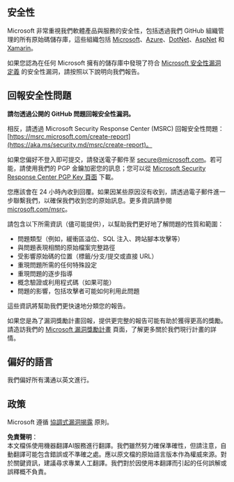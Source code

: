 ## 安全性

Microsoft 非常重視我們軟體產品與服務的安全性，包括透過我們 GitHub 組織管理的所有原始碼儲存庫，這些組織包括 [Microsoft](https://github.com/Microsoft)、[Azure](https://github.com/Azure)、[DotNet](https://github.com/dotnet)、[AspNet](https://github.com/aspnet) 和 [Xamarin](https://github.com/xamarin)。

如果您認為在任何 Microsoft 擁有的儲存庫中發現了符合 [Microsoft 安全性漏洞定義](https://aka.ms/security.md/definition) 的安全性漏洞，請按照以下說明向我們報告。

## 回報安全性問題

**請勿透過公開的 GitHub 問題回報安全性漏洞。**

相反，請透過 Microsoft Security Response Center (MSRC) 回報安全性問題：[https://msrc.microsoft.com/create-report](https://aka.ms/security.md/msrc/create-report)。

如果您偏好不登入即可提交，請發送電子郵件至 [secure@microsoft.com](mailto:secure@microsoft.com)。若可能，請使用我們的 PGP 金鑰加密您的訊息；您可以從 [Microsoft Security Response Center PGP Key 頁面](https://aka.ms/security.md/msrc/pgp) 下載。

您應該會在 24 小時內收到回覆。如果因某些原因沒有收到，請透過電子郵件進一步聯繫我們，以確保我們收到您的原始訊息。更多資訊請參閱 [microsoft.com/msrc](https://www.microsoft.com/msrc)。

請包含以下所需資訊（儘可能提供），以幫助我們更好地了解問題的性質和範圍：

  * 問題類型（例如，緩衝區溢位、SQL 注入、跨站腳本攻擊等）
  * 與問題表現相關的原始檔案完整路徑
  * 受影響原始碼的位置（標籤/分支/提交或直接 URL）
  * 重現問題所需的任何特殊設定
  * 重現問題的逐步指導
  * 概念驗證或利用程式碼（如果可能）
  * 問題的影響，包括攻擊者可能如何利用此問題

這些資訊將幫助我們更快速地分類您的報告。

如果您是為了漏洞獎勵計畫回報，提供更完整的報告可能有助於獲得更高的獎勵。請造訪我們的 [Microsoft 漏洞獎勵計畫](https://aka.ms/security.md/msrc/bounty) 頁面，了解更多關於我們現行計畫的詳情。

## 偏好的語言

我們偏好所有溝通以英文進行。

## 政策

Microsoft 遵循 [協調式漏洞揭露](https://aka.ms/security.md/cvd) 原則。

**免責聲明**：  
本文檔係使用機器翻譯AI服務進行翻譯。我們雖然努力確保準確性，但請注意，自動翻譯可能包含錯誤或不準確之處。應以原文檔的原始語言版本作為權威來源。對於關鍵資訊，建議尋求專業人工翻譯。我們對於因使用本翻譯而引起的任何誤解或誤釋概不負責。
